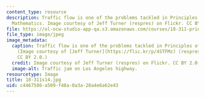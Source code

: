 ```yaml
---
content_type: resource
description: Traffic flow is one of the problems tackled in Principles of Applied
  Mathematics. Image courtesy of Jeff Turner (respres) on Flickr. CC BY 2.0.
file: https://ol-ocw-studio-app-qa.s3.amazonaws.com/courses/18-311-principles-of-applied-mathematics-spring-2014/c4467586a509f48a0a3a28a4e6a62e43_18-311s14.jpg
file_type: image/jpeg
image_metadata:
  caption: Traffic flow is one of the problems tackled in Principles of Applied Mathematics.
    (Image courtesy of [Jeff Turner](https://flic.kr/p/4STFMz) (respres) on Flickr.
    CC BY 2.0.)
  credit: Image courtesy of Jeff Turner (respres) on Flickr. CC BY 2.0.
  image-alt: Traffic jam on Los Angeles highway.
resourcetype: Image
title: 18-311s14.jpg
uid: c4467586-a509-f48a-0a3a-28a4e6a62e43
---
```

